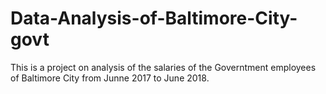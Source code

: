 # Data-Analysis-of-Baltimore-City-govt

This is a project on analysis of the salaries of
the Governtment employees of Baltimore City from
Junne 2017 to June 2018.
